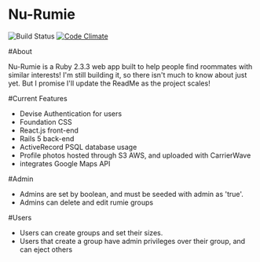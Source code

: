 # Nu-Rumie
![Build Status](https://codeship.com/projects/e2ab7750-e4de-0134-56a3-260381cb9a2f/status?branch=master)
[![Code Climate](https://codeclimate.com/github/DBombay/nu-rumie/badges/gpa.svg)](https://codeclimate.com/github/DBombay/nu-rumie)


#About

Nu-Rumie is a Ruby 2.3.3 web app built to help people find roommates with similar interests! I'm still building it, so there isn't much to know about just yet. But I promise I'll update the ReadMe as the project scales!

#Current Features

- Devise Authentication for users
- Foundation CSS
- React.js front-end
- Rails 5 back-end
- ActiveRecord PSQL database usage
- Profile photos hosted through S3 AWS, and uploaded with CarrierWave
- integrates Google Maps API

#Admin

- Admins are set by boolean, and must be seeded with admin as 'true'.
- Admins can delete and edit rumie groups

#Users

- Users can create groups and set their sizes.
- Users that create a group have admin privileges over their group, and can eject others
